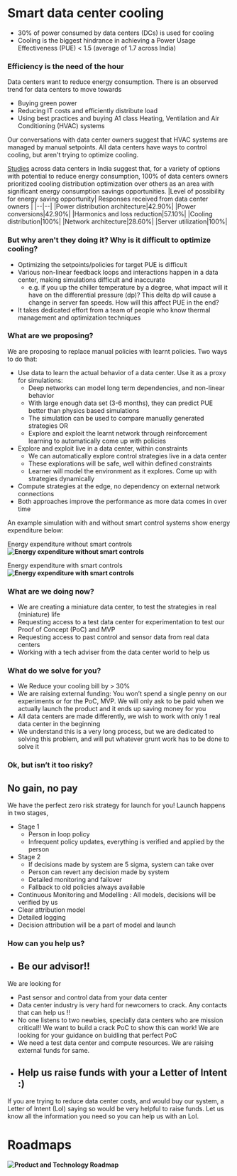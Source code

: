 # Smart data center cooling
-   30% of power consumed by data centers (DCs) is used for cooling   
-   Cooling is the biggest hindrance in achieving a Power Usage Effectiveness (PUE) < 1.5 (average of 1.7 across India)

### Efficiency is the need of the hour
Data centers want to reduce energy consumption. There is an observed trend for data centers to move towards
- Buying green power
- Reducing IT costs and efficiently distribute load
- Using best practices and buying A1 class Heating, Ventilation and Air Conditioning (HVAC) systems

Our conversations with data center owners suggest that HVAC systems are managed by manual setpoints. All data centers have ways to control cooling, but aren't trying to optimize cooling.


[Studies]([https://www.osti.gov/servlets/purl/1249186](https://www.osti.gov/servlets/purl/1249186)) across data centers in India suggest that, for a variety of options with potential to reduce energy consumption, 100% of data centers owners prioritized cooling distribution optimization over others as an area with significant energy consumption savings opportunities.
|Level of possibility for energy saving opportunity| Responses received from data center owners |
|--|--|
|Power distribution architecture|42.90%|
|Power conversions|42.90%|
|Harmonics and loss reduction|57.10%|
|Cooling distribution|100%|
|Network architecture|28.60%|
|Server utilization|100%|

### But why aren't they doing it? Why is it difficult to optimize cooling?
-   Optimizing the setpoints/policies for target PUE is difficult
-   Various non-linear feedback loops and interactions happen in a data center, making simulations difficult and inaccurate
	- e.g. if you up the chiller temperature by a degree, what impact will it have on the differential pressure (dp)? This delta dp will cause a change in server fan speeds. How will this affect PUE in the end?
-   It takes dedicated effort from a team of people who know thermal management and optimization techniques

### What are we proposing?
We are proposing to replace manual policies with learnt policies. Two ways to do that:
- Use data to learn the actual behavior of a data center. Use it as a proxy for simulations:
	- Deep networks can model long term dependencies, and non-linear behavior
	- With large enough data set (3-6 months), they can predict PUE better than physics based simulations
	- The simulation can be used to compare manually generated strategies OR
	- Explore and exploit the learnt network through reinforcement learning to automatically come up with policies
- Explore and exploit live in a data center, within constraints
	- We can automatically explore control strategies live in a data center
	- These explorations will be safe, well within defined constraints
	- Learner will model the environment as it explores. Come up with strategies dynamically
-   Compute strategies at the edge, no dependency on external network connections
-   Both approaches improve the performance as more data comes in over time

An example simulation with and without smart control systems show energy expenditure below:

Energy expenditure without smart controls
**![Energy expenditure without smart controls](https://lh5.googleusercontent.com/1r2-6kAN-sgxU4B85OUIFus2w9kTPvuDPyUrX4ZXn2ldPcXuLfaXqwdX2GApdG18VVJmBDOVlqaXEzH-6Lf_nFWk-2Za9heNhpCOunFfO8cnIE_kSntabwmNMggxYxjKha9r_-zEdaU)**

Energy expenditure with smart controls
 **![Energy expenditure with smart controls](https://lh4.googleusercontent.com/8N7zfjcbFshgT41FbniJce6mot2-oOhjU7TVNvTIiOKqd4oB38497N40TsD79kvv9qfGxA-HB-grpPs9dRJ6ZSUJ4ScEupmPBgiCEMUiRNO50R5mOmLHAnadmxYaye1nJQngbAhgz7U)**
### What are we doing now?
- We are creating a miniature data center, to test the strategies in real (miniature) life
- Requesting access to a test data center for experimentation to test our Proof of Concept (PoC) and MVP
- Requesting access to past control and sensor data from real data centers
- Working with a tech adviser from the data center world to help us

### What do we solve for you?
- We Reduce your cooling bill by > 30%
- We are raising external funding: You won’t spend a single penny on our experiments or for the PoC, MVP. We will only ask to be paid when we actually launch the product and it ends up saving money for you
- All data centers are made differently, we wish to work with only 1 real data center in the beginning
- We understand this is a very long process, but we are dedicated to solving this problem, and will put whatever grunt work has to be done to solve it
### Ok, but isn’t it too risky?
## No gain, no pay
We have the perfect zero risk strategy for launch for you! Launch happens in two stages,
-   Stage 1
	-   Person in loop policy
	-   Infrequent policy updates, everything is verified and applied by the person
- Stage 2
	-   If decisions made by system are 5 sigma, system can take over
	-   Person can revert any decision made by system
	-   Detailed monitoring and failover
	-   Fallback to old policies always available
-   Continuous Monitoring and Modelling : All models, decisions will be verified by us
- Clear attribution model
-   Detailed logging
-   Decision attribution will be a part of model and launch

### How can you help us?
- ## Be our advisor!!
We are looking for
- Past sensor and control data from your data center
- Data center industry is very hard for newcomers to crack. Any contacts that can help us !!
- No one listens to two newbies, specially data centers who are mission critical!! We want to build a crack PoC to show this can work! We are looking for your guidance on buidling that perfect PoC
- We need a test data center and compute resources. We are raising external funds for same.
- ## Help us raise funds with your a Letter of Intent :)
If you are trying to reduce data center costs, and would buy our system, a Letter of Intent (LoI) saying so would be very helpful to raise funds. Let us know all the information you need so you can help us with an LoI.

# Roadmaps
**![Product and Technology Roadmap](https://lh5.googleusercontent.com/yaRqGEJNqjP4MWpnE5ZMtS-7sh78cnB3I7gQ5uSY85wjkysUHrhS7ZUgXFq4YrMAHAWlV79w_xMzH6e8JyrgPP53qIp2vRMic0YiPb1HzYdm7RcUi5Iheq9DypjYGeXxq8He5WbvT0w)**
